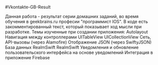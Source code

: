 #Vkontakte-GB-Result

Данная работа - результат серии домашних заданий, во время обучения в geekbrains.ru  професии "программист IOS".
В коде есть закомментированный текст, который показывает ход мысли при разработке.
Темы изученные при создании приложения:
Autolayout
Навигация между контроллерами
UITableView
UICollectionView
Сеть, API-вызовы (через Alamofire)
Отображение JSON (через SwiftyJSON)
База данных RealmSwift
RealmSwift Уведомления и обновление пользовательского интерфейса на основе уведомлений
Интеграция в приложение Firebase
